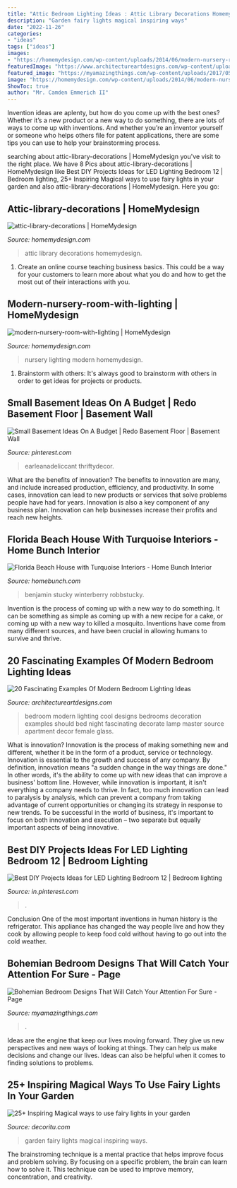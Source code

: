 ```yaml
---
title: "Attic Bedroom Lighting Ideas : Attic Library Decorations Homemydesign"
description: "Garden fairy lights magical inspiring ways"
date: "2022-11-26"
categories:
- "ideas"
tags: ["ideas"]
images:
- "https://homemydesign.com/wp-content/uploads/2014/06/modern-nursery-room-with-lighting.jpg"
featuredImage: "https://www.architectureartdesigns.com/wp-content/uploads/2015/06/646-630x472.jpg"
featured_image: "https://myamazingthings.com/wp-content/uploads/2017/05/bohemian-bedroom-10-768x1024.jpg"
image: "https://homemydesign.com/wp-content/uploads/2014/06/modern-nursery-room-with-lighting.jpg"
ShowToc: true
author: "Mr. Camden Emmerich II"
---
```



Invention ideas are aplenty, but how do you come up with the best ones? Whether it’s a new product or a new way to do something, there are lots of ways to come up with inventions. And whether you’re an inventor yourself or someone who helps others file for patent applications, there are some tips you can use to help your brainstorming process.

	

		
searching about attic-library-decorations | HomeMydesign you've visit to the right place. We have 8 Pics about attic-library-decorations | HomeMydesign like Best DIY Projects Ideas for LED Lighting Bedroom 12 | Bedroom lighting, 25+ Inspiring Magical ways to use fairy lights in your garden and also attic-library-decorations | HomeMydesign. Here you go:
		
    
## Attic-library-decorations | HomeMydesign

<img loading=lazy src="https://homemydesign.com/wp-content/uploads/2015/02/attic-library-decorations.jpg" onerror="this.onerror=null;this.src='https://tse2.mm.bing.net/th?id=OIP.M4rbXVCNij9IaQ28ogNlWwHaLG&amp;pid=15.1';" alt="attic-library-decorations | HomeMydesign">

_Source: homemydesign.com_

>attic library decorations homemydesign. 

	

1) Create an online course teaching business basics. This could be a way for your customers to learn more about what you do and how to get the most out of their interactions with you.

    
## Modern-nursery-room-with-lighting | HomeMydesign

<img loading=lazy src="https://homemydesign.com/wp-content/uploads/2014/06/modern-nursery-room-with-lighting.jpg" onerror="this.onerror=null;this.src='https://tse2.mm.bing.net/th?id=OIP.86GkAvQAfIDzYjJOdgaZQgHaLH&amp;pid=15.1';" alt="modern-nursery-room-with-lighting | HomeMydesign">

_Source: homemydesign.com_

>nursery lighting modern homemydesign. 

	

1. Brainstorm with others: It's always good to brainstorm with others in order to get ideas for projects or products.

    
## Small Basement Ideas On A Budget | Redo Basement Floor | Basement Wall

<img loading=lazy src="https://i.pinimg.com/736x/0b/ef/ee/0befee4dcc741705a35ceb8e7c4590e6.jpg" onerror="this.onerror=null;this.src='https://tse2.mm.bing.net/th?id=OIP.rFfc3a1gcjcrkCXd8--hcQHaLH&amp;pid=15.1';" alt="Small Basement Ideas On A Budget | Redo Basement Floor | Basement Wall">

_Source: pinterest.com_

>earleanadeliccant thriftydecor. 

	

What are the benefits of innovation?
The benefits to innovation are many, and include increased production, efficiency, and productivity. In some cases, innovation can lead to new products or services that solve problems people have had for years. Innovation is also a key component of any business plan. Innovation can help businesses increase their profits and reach new heights.

    
## Florida Beach House With Turquoise Interiors - Home Bunch Interior

<img loading=lazy src="https://www.homebunch.com/wp-content/uploads/2016/09/Benjamin-Moore-Classic-Gray-1.jpg" onerror="this.onerror=null;this.src='https://tse3.mm.bing.net/th?id=OIP.xT1Mau_rK97m0HoQ8ynBAgHaLH&amp;pid=15.1';" alt="Florida Beach House with Turquoise Interiors - Home Bunch Interior">

_Source: homebunch.com_

>benjamin stucky winterberry robbstucky. 

	

Invention is the process of coming up with a new way to do something. It can be something as simple as coming up with a new recipe for a cake, or coming up with a new way to killed a mosquito. Inventions have come from many different sources, and have been crucial in allowing humans to survive and thrive.

    
## 20 Fascinating Examples Of Modern Bedroom Lighting Ideas

<img loading=lazy src="https://www.architectureartdesigns.com/wp-content/uploads/2015/06/646-630x472.jpg" onerror="this.onerror=null;this.src='https://tse2.mm.bing.net/th?id=OIP.fjYJbf8O-S-MvStdJ-yqJwHaFj&amp;pid=15.1';" alt="20 Fascinating Examples Of Modern Bedroom Lighting Ideas">

_Source: architectureartdesigns.com_

>bedroom modern lighting cool designs bedrooms decoration examples should bed night fascinating decorate lamp master source apartment decor female glass. 

	

What is innovation?
Innovation is the process of making something new and different, whether it be in the form of a product, service or technology. Innovation is essential to the growth and success of any company. By definition, innovation means "a sudden change in the way things are done." In other words, it's the ability to come up with new ideas that can improve a business' bottom line.
However, while innovation is important, it isn't everything a company needs to thrive. In fact, too much innovation can lead to paralysis by analysis, which can prevent a company from taking advantage of current opportunities or changing its strategy in response to new trends. To be successful in the world of business, it's important to focus on both innovation and execution – two separate but equally important aspects of being innovative.

    
## Best DIY Projects Ideas For LED Lighting Bedroom 12 | Bedroom Lighting

<img loading=lazy src="https://i.pinimg.com/736x/99/c2/39/99c23990244b5f7de09c23e8f6af1ba6.jpg" onerror="this.onerror=null;this.src='https://tse3.mm.bing.net/th?id=OIP.ufpZnQySFdUSfyJ5q5MbLwHaJ4&amp;pid=15.1';" alt="Best DIY Projects Ideas for LED Lighting Bedroom 12 | Bedroom lighting">

_Source: in.pinterest.com_

>. 

	

Conclusion
One of the most important inventions in human history is the refrigerator. This appliance has changed the way people live and how they cook by allowing people to keep food cold without having to go out into the cold weather.

    
## Bohemian Bedroom Designs That Will Catch Your Attention For Sure - Page

<img loading=lazy src="https://myamazingthings.com/wp-content/uploads/2017/05/bohemian-bedroom-10-768x1024.jpg" onerror="this.onerror=null;this.src='https://tse2.mm.bing.net/th?id=OIP.uG0ynXjvioj1e5mrD_61FgHaJ4&amp;pid=15.1';" alt="Bohemian Bedroom Designs That Will Catch Your Attention For Sure - Page">

_Source: myamazingthings.com_

>. 

	

Ideas are the engine that keep our lives moving forward. They give us new perspectives and new ways of looking at things. They can help us make decisions and change our lives. Ideas can also be helpful when it comes to finding solutions to problems.

    
## 25+ Inspiring Magical Ways To Use Fairy Lights In Your Garden

<img loading=lazy src="https://decoritu.com/wp-content/uploads/2020/08/25-Inspiring-Magical-ways-to-use-fairy-lights-in-your-garden-5.jpg" onerror="this.onerror=null;this.src='https://tse4.mm.bing.net/th?id=OIP.LeTxO_on5CGzBDH9MyWMoQHaJ4&amp;pid=15.1';" alt="25+ Inspiring Magical ways to use fairy lights in your garden">

_Source: decoritu.com_

>garden fairy lights magical inspiring ways. 

	

The brainstroming technique is a mental practice that helps improve focus and problem solving. By focusing on a specific problem, the brain can learn how to solve it. This technique can be used to improve memory, concentration, and creativity.

